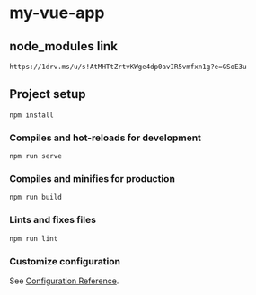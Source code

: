 # my-vue-app

## node_modules link
```
https://1drv.ms/u/s!AtMHTtZrtvKWge4dp0avIR5vmfxn1g?e=GSoE3u
```

## Project setup
```
npm install
```

### Compiles and hot-reloads for development
```
npm run serve
```

### Compiles and minifies for production
```
npm run build
```

### Lints and fixes files
```
npm run lint
```

### Customize configuration
See [Configuration Reference](https://cli.vuejs.org/config/).
